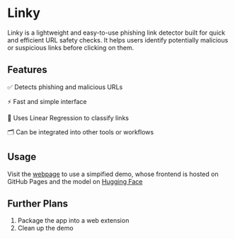 # Linky

Linky is a lightweight and easy-to-use phishing link detector built for quick and efficient URL safety checks. It helps users identify potentially malicious or suspicious links before clicking on them.

## Features

✅ Detects phishing and malicious URLs

⚡ Fast and simple interface

🧠 Uses Linear Regression to classify links

🗂️ Can be integrated into other tools or workflows

## Usage

Visit the [webpage](https://darkshadow-exe.github.io/Linky/) to use a simpified demo, whose frontend is hosted on GitHub Pages and the model on [Hugging Face](https://huggingface.co/spaces/darkShadow-exe/LinkyAP)

## Further Plans

1. Package the app into a web extension
2. Clean up the demo